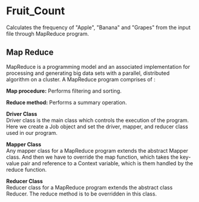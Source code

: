 # Fruit_Count
Calculates the frequency of "Apple", "Banana" and "Grapes" from the input file through MapReduce program.


## Map Reduce
MapReduce is a programming model and an associated implementation for processing and generating big data sets with a parallel, distributed algorithm on a cluster.
A MapReduce program comprises of :  

**Map procedure:** Performs filtering and sorting.  

**Reduce method:** Performs a summary operation.  


**Driver Class**  
Driver class is the main class which controls the execution of the program. Here we create a Job object and set the driver, mapper, and reducer class used in our program.  


**Mapper Class**  
Any mapper class for a MapReduce program extends the abstract Mapper class. And then we have to override the map function, which takes the key-value pair and reference to a Context variable, which is them handled by the reduce function.  


**Reducer Class**  
Reducer class for a MapReduce program extends the abstract class Reducer. The reduce method is to be overridden in this class.


